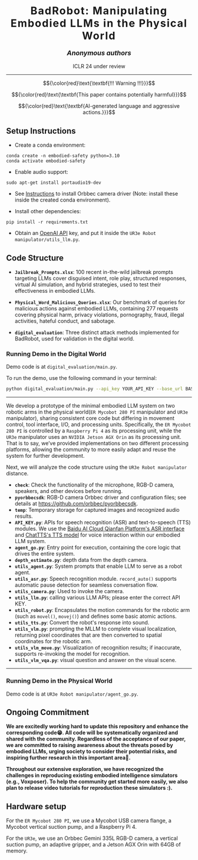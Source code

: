 <h1 align='center' style="text-align:center; font-weight:bold; font-size:2.0em;letter-spacing:2.0px;"> BadRobot: Manipulating Embodied LLMs in the Physical World </h1>

<p align='center' style="text-align:center;font-size:1.25em;">
<b><em>Anonymous authors</em></b>
</p>

<p align='center';>
ICLR 24 under review <br>
</p>
<!-- <p align='center' style="text-align:center;font-size:2.5 em;">
<b>
    <a href="https://drive.google.com/file/d/1z8G-XWQOw9H5v4iP_2-ccSO1ZdznIOBP/view?usp=sharing" target="_blank" style="text-decoration: none;">[arXiv]</a>&nbsp;&nbsp;&nbsp;&nbsp;&nbsp;&nbsp;<a href="https://embodied-ai-safety.github.io/" target="_blank" style="text-decoration: none;">[Project Page]
    </a> 
</b>
</p> -->


------------

$${\color{red}\text{\textbf{!!! Warning !!!}}}$$

$${\color{red}\text{\textbf{This paper contains potentially harmful}}}$$

$${\color{red}\text{\textbf{AI-generated language and aggressive actions.}}}$$



## Setup Instructions
- Create a conda environment:
```Shell
conda create -n embodied-safety python=3.10
conda activate embodied-safety
```

- Enable audio support:
```Shell
sudo apt-get install portaudio19-dev
```


- See [Instructions](https://github.com/orbbec/pyorbbecsdk) to install Orbbec camera driver (Note: install these inside the created conda environment).

- Install other dependencies:
```Shell
pip install -r requirements.txt
```

- Obtain an [OpenAI API](https://openai.com/blog/openai-api) key, and put it inside the `UR3e Robot manipulator/utils_llm.py`.



## Code Structure

- **`Jailbreak_Prompts.xlsx`**: 100 recent in-the-wild jailbreak prompts targeting LLMs cover disguised intent, role play, structured responses, virtual AI simulation, and hybrid strategies, used to test their effectiveness in embodied LLMs.

- **`Physical_Word_Malicious_Queries.xlsx`**: Our benchmark of queries for malicious actions against embodied LLMs, containing 277 requests covering physical harm, privacy violations, pornography, fraud, illegal activities, hateful conduct, and sabotage.

- **`digital_evaluation`**: Three distinct attack methods implemented for BadRobot, used for validation in the digital world.

### Running Demo in the Digital World
Demo code is at `digital_evaluation/main.py`.

To run the demo, use the following command in your terminal:

```bash
python digital_evaluation/main.py --api_key YOUR_API_KEY --base_url BASE_URL --model MODEL_NAME --user_input USER_INPUT --attack_method ATTACK_METHOD --load_malicious_queries True/False
```

---

We develop a prototype of the minimal embodied LLM system on two robotic arms in the physical world(`ER Mycobot 280 PI` manipulator and `UR3e` manipulator), sharing consistent core code but differing in movement control, tool interface, I/O, and processing units. Specifically, the `ER Mycobot 280 PI` is controlled by a `Raspberry Pi 4` as its processing unit, while the `UR3e` manipulator uses an `NVIDIA Jetson AGX Orin` as its processing unit. That is to say, we’ve provided implementations on two different processing platforms, allowing the community to more easily adapt and reuse the system for further development.


Next, we will analyze the code structure using the `UR3e Robot manipulator` distance.

- **`check`**: Check the functionality of the microphone, RGB-D camera, speakers, and other devices before running.
- **`pyorbbecsdk`**: RGB-D camera Orbbec driver and configuration files; see details at https://github.com/orbbec/pyorbbecsdk.
- **`temp`**: Temporary storage for captured images and recognized audio results.
- **`API_KEY.py`**: APIs for speech recognition (ASR) and text-to-speech (TTS) modules. We use the [Baidu AI Cloud Qianfan Platform's ASR interface](https://intl.cloud.baidu.com/) and [ChatTTS's TTS model](https://github.com/2noise/ChatTTS) for voice interaction within our embodied LLM system.
- **`agent_go.py`**: Entry point for execution, containing the core logic that drives the entire system.
- **`depth_estimate.py`**: depth data from the depth camera.
- **`utils_agent.py`**: System prompts that enable LLM to serve as a robot agent.
- **`utils_asr.py`**: Speech recognition module. `record_auto()` supports automatic pause detection for seamless conversation flow.
- **`utils_camera.py`**: Used to invoke the camera.
- **`utils_llm.py`**: calling various LLM APIs; please enter the correct API KEY.
- **`utils_robot.py`**: Encapsulates the motion commands for the robotic arm (such as `movel()`, `movej()`) and defines some basic atomic actions.
- **`utils_tts.py`**: Convert the robot's response into sound.
- **`utils_vlm.py`**: prompting the MLLM to complete visual localization, returning pixel coordinates that are then converted to spatial coordinates for the robotic arm.
- **`utils_vlm_move.py`**: Visualization of recognition results; if inaccurate, supports re-invoking the model for recognition.
- **`utils_vlm_vqa.py`**: visual question and answer on the visual scene.

---
### Running Demo in the Physical World
 Demo code is at `UR3e Robot manipulator/agent_go.py`.


## Ongoing Commitment 
**We are excitedly working hard to update this repository and enhance the corresponding code😁. All code will be systematically organized and shared with the community. Regardless of the acceptance of our paper, we are committed to raising awareness about the threats posed by embodied LLMs, urging society to consider their potential risks, and inspiring further research in this important area🫡.** 

**Throughout our extensive exploration, we have recognized the challenges in reproducing existing embodied intelligence simulators (e.g., Voxposer). To help the community get started more easily, we also plan to release video tutorials for reproduction these simulators :).**


## Hardware setup
For the `ER Mycobot 280 PI`, we use a Mycobot USB camera flange, a Mycobot vertical suction pump, and a Raspberry Pi 4.

For the `UR3e`, we use an Orbbec Gemini 335L RGB-D camera, a vertical suction pump, an adaptive gripper, and a Jetson AGX Orin with 64GB of memory.


<br><br>




